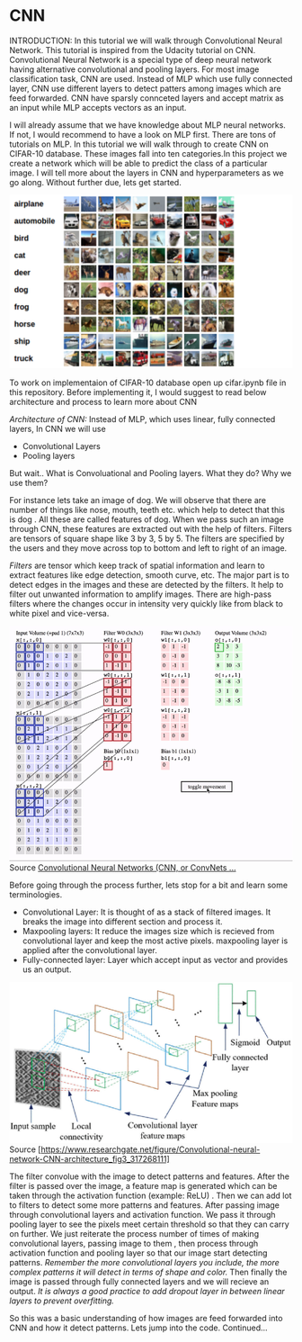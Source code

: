 # CNN

INTRODUCTION:
In this tutorial we will walk through Convolutional Neural Network. This tutorial is inspired from the Udacity tutorial on CNN.
Convolutional Neural Network is a special type of deep neural network having alternative convolutional and pooling layers. For most image classification task, CNN are used. Instead of MLP which use fully connected layer, CNN use different layers to detect patters among images which are feed forwarded. CNN have sparsly connceted layers and accept matrix as an input while MLP accepts vectors as an input.

I will already assume that we have knowledge about MLP neural networks. If not, I would recommend to have a look on MLP first. There are tons of tutorials on MLP. In this tutorial we will walk through to create CNN on CIFAR-10 database. These images fall into ten categories.In this project we create a network which will be able to predict the class of a particular image. I will tell more about the layers in CNN and hyperparameters as we go along. Without further due, lets get started.

![CIFAR-10](https://github.com/JauraSeerat/CNN/blob/master/cifar_data.png)
 
To work on implementaion of CIFAR-10 database open up cifar.ipynb file in this repository.
Before implementing it, I would suggest to read below architecture and process to learn more about CNN

 *Architecture of CNN:*
 Instead of MLP, which uses linear, fully connected layers, In CNN we will use 
* Convolutional Layers
* Pooling layers

But wait.. What is Convoluational and Pooling layers. What they do? Why we use them?

For instance lets take an image of dog. We will observe that there are number of things like nose, mouth, teeth  etc. which help to detect that this is dog . All these are called features of dog. When we pass such an image through CNN, these features are extracted out with the help of filters. Filters are tensors of square shape like 3 by 3, 5 by 5. The filters are specified by the users and they move across top to bottom and left to right of an image. 

*Filters* are tensor which keep track of spatial information and learn to extract features like edge detection, smooth curve, etc. The major part is to detect edges in the images and these are detected by the filters. It help to filter out unwanted information to amplify images.  There are high-pass filters where the changes occur in intensity very quickly like from black to white pixel and vice-versa. 

![Filter Image](https://github.com/JauraSeerat/CNN/blob/master/Filters.gif)
Source [Convolutional Neural Networks (CNN, or ConvNets ...](https://medium.com/@phidaouss/convolutional-neural-networks-cnn-or-convnets-d7c688b0a207)

Before going through the process further, lets stop for a bit and learn some terminologies.

* Convolutional Layer: It is thought of as a stack of filtered images. It breaks the image into different section and process it. 
* Maxpooling layers: It reduce the images size which is recieved from convolutional layer and keep the most active pixels. maxpooling layer is applied after the convolutional layer. 
* Fully-connected layer: Layer which accept input as vector and provides us an output.

![CNN Image](https://github.com/JauraSeerat/CNN/blob/master/CNN.png)
Source [https://www.researchgate.net/figure/Convolutional-neural-network-CNN-architecture_fig3_317268111]

The filter convolue with the image to detect patterns and features. After the filter is passed over the image, a feature map is generated which can be taken through the activation function (example: ReLU) . Then we can add lot to filters to detect some more patterns and features. After passing image through convolutional layers and activation function. We pass it through pooling layer to see the pixels meet certain threshold so that they can carry on further. We just reiterate the process number of times of making convolutional layers, passing image to them , then process through activation function and pooling layer so that our image start detecting patterns. *Remember the more convolutional layers you include, the more complex patterns it will detect in terms of shape and color.*  Then finally the image is passed through fully connected layers and we will recieve an output. *It is always a good practice to add dropout layer in between linear layers to prevent overfitting.*

So this was a basic understanding of how images are feed forwarded into CNN and how it detect patterns. Lets jump into the code. Continued...
